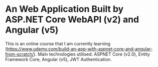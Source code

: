 # An Web Application Built by ASP.NET Core WebAPI (v2) and Angular (v5)

This is an online course that I am currently learning (https://www.udemy.com/build-an-app-with-aspnet-core-and-angular-from-scratch/). Main technologies utilised: ASPNET Core (v2.0), Entity Framework Core, Angular (v5), JWT Authentication.
